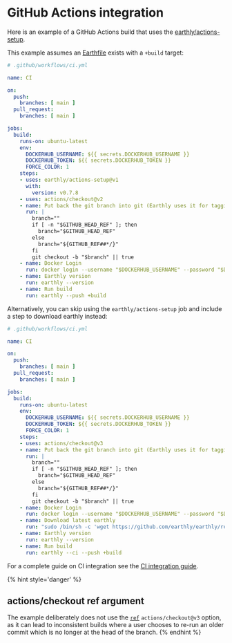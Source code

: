
# GitHub Actions integration

Here is an example of a GitHub Actions build that uses the [earthly/actions-setup](https://github.com/earthly/actions-setup).

This example assumes an [Earthfile](../../earthfile/earthfile.md) exists with a `+build` target:

```yml
# .github/workflows/ci.yml

name: CI

on:
  push:
    branches: [ main ]
  pull_request:
    branches: [ main ]

jobs:
  build:
    runs-on: ubuntu-latest
    env:
      DOCKERHUB_USERNAME: ${{ secrets.DOCKERHUB_USERNAME }}
      DOCKERHUB_TOKEN: ${{ secrets.DOCKERHUB_TOKEN }}
      FORCE_COLOR: 1
    steps:
    - uses: earthly/actions-setup@v1
      with:
        version: v0.7.8
    - uses: actions/checkout@v2
    - name: Put back the git branch into git (Earthly uses it for tagging)
      run: |
        branch=""
        if [ -n "$GITHUB_HEAD_REF" ]; then
          branch="$GITHUB_HEAD_REF"
        else
          branch="${GITHUB_REF##*/}"
        fi
        git checkout -b "$branch" || true
    - name: Docker Login
      run: docker login --username "$DOCKERHUB_USERNAME" --password "$DOCKERHUB_TOKEN"
    - name: Earthly version
      run: earthly --version
    - name: Run build
      run: earthly --push +build
```

Alternatively, you can skip using the `earthly/actions-setup` job and include
a step to download earthly instead:

```yml
# .github/workflows/ci.yml

name: CI

on:
  push:
    branches: [ main ]
  pull_request:
    branches: [ main ]

jobs:
  build:
    runs-on: ubuntu-latest
    env:
      DOCKERHUB_USERNAME: ${{ secrets.DOCKERHUB_USERNAME }}
      DOCKERHUB_TOKEN: ${{ secrets.DOCKERHUB_TOKEN }}
      FORCE_COLOR: 1
    steps:
    - uses: actions/checkout@v3
    - name: Put back the git branch into git (Earthly uses it for tagging)
      run: |
        branch=""
        if [ -n "$GITHUB_HEAD_REF" ]; then
          branch="$GITHUB_HEAD_REF"
        else
          branch="${GITHUB_REF##*/}"
        fi
        git checkout -b "$branch" || true
    - name: Docker Login
      run: docker login --username "$DOCKERHUB_USERNAME" --password "$DOCKERHUB_TOKEN"
    - name: Download latest earthly
      run: "sudo /bin/sh -c 'wget https://github.com/earthly/earthly/releases/download/v0.7.10/earthly-linux-amd64 -O /usr/local/bin/earthly && chmod +x /usr/local/bin/earthly'"
    - name: Earthly version
      run: earthly --version
    - name: Run build
      run: earthly --ci --push +build
```

For a complete guide on CI integration see the [CI integration guide](../overview.md).

{% hint style='danger' %}
## actions/checkout ref argument

The example deliberately does not use the [`ref`](https://github.com/actions/checkout#checkout-a-different-branch) `actions/checkout@v3` option,
as it can lead to inconsistent builds where a user chooses to re-run an older commit which is no longer at the head of the branch.
{% endhint %}
